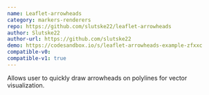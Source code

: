 ```yaml
---
name: Leaflet-arrowheads
category: markers-renderers
repo: https://github.com/slutske22/leaflet-arrowheads
author: Slutske22
author-url: https://github.com/slutske22
demo: https://codesandbox.io/s/leaflet-arrowheads-example-zfxxc
compatible-v0:
compatible-v1: true
---
```


Allows user to quickly draw arrowheads on polylines for vector visualization.
